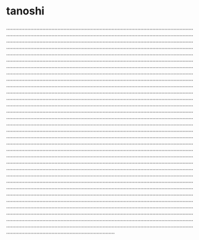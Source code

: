 # tanoshi

........................................................................................................................................................................................................................................................................................................................................................................................................................................................................................................................................................................................................................................................................................................................................................................................................................................................................................................................................................................................................................................................................................................................................................................................................................................................................................................................................................................................................................................................................................................................................................................................................................................................................................................................................................................................................................................................................................................................................................................................................................................................................................................................................................................................................................................................................................................................................................................................................................................................................................................................................................................................................................................................................................................................................................................................................................................................................................................................................................................................................................................................................................................................................................................................................................................................................................................................................................................................................................................................................................................................................................................................................................................................................................................................................................................................................................................................................................................................................................................................................................................................................................................................................................................................................